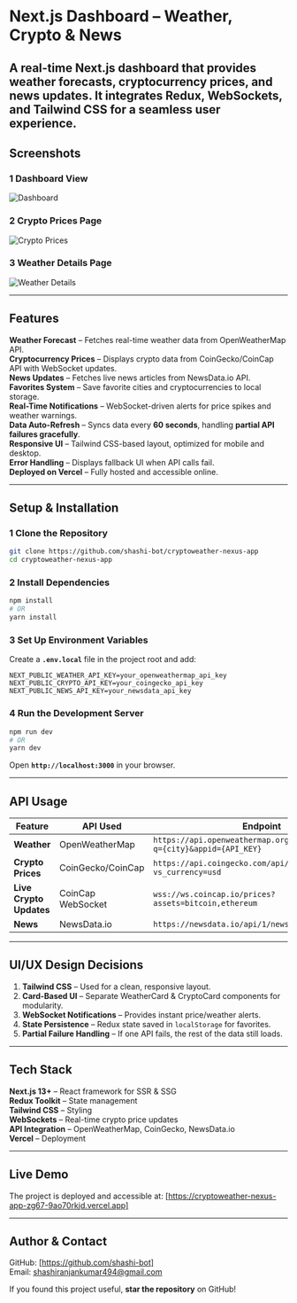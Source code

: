 # **Next.js Dashboard – Weather, Crypto & News**
A **real-time Next.js dashboard** that provides weather forecasts, cryptocurrency prices, and news updates. It integrates **Redux**, **WebSockets**, and **Tailwind CSS** for a seamless user experience.
---
## Screenshots

### 1 Dashboard View
![Dashboard](https://github.com/user-attachments/assets/327d0841-a3f4-43bb-944f-e9fd37275044)

### 2 Crypto Prices Page
![Crypto Prices](https://github.com/user-attachments/assets/4df25028-6d8f-4846-8b00-849442676844)

### 3 Weather Details Page
![Weather Details](https://github.com/user-attachments/assets/8f5bc430-8822-4c3d-b4f0-1a1addb82ad7)


---

## **Features**
 **Weather Forecast** – Fetches real-time weather data from OpenWeatherMap API.  
 **Cryptocurrency Prices** – Displays crypto data from CoinGecko/CoinCap API with WebSocket updates.  
 **News Updates** – Fetches live news articles from NewsData.io API.  
 **Favorites System** – Save favorite cities and cryptocurrencies to local storage.  
 **Real-Time Notifications** – WebSocket-driven alerts for price spikes and weather warnings.  
 **Data Auto-Refresh** – Syncs data every **60 seconds**, handling **partial API failures gracefully**.  
 **Responsive UI** – Tailwind CSS-based layout, optimized for mobile and desktop.  
 **Error Handling** – Displays fallback UI when API calls fail.  
 **Deployed on Vercel** – Fully hosted and accessible online.  

---




## **Setup & Installation**
### **1 Clone the Repository**
```bash
git clone https://github.com/shashi-bot/cryptoweather-nexus-app
cd cryptoweather-nexus-app
```

### **2 Install Dependencies**
```bash
npm install
# OR
yarn install
```

### **3 Set Up Environment Variables**
Create a **`.env.local`** file in the project root and add:
```env
NEXT_PUBLIC_WEATHER_API_KEY=your_openweathermap_api_key
NEXT_PUBLIC_CRYPTO_API_KEY=your_coingecko_api_key
NEXT_PUBLIC_NEWS_API_KEY=your_newsdata_api_key
```

### **4 Run the Development Server**
```bash
npm run dev
# OR
yarn dev
```
Open **`http://localhost:3000`** in your browser.

---

## **API Usage**
| Feature | API Used | Endpoint |
|---------|---------|----------|
| **Weather** | OpenWeatherMap | `https://api.openweathermap.org/data/2.5/weather?q={city}&appid={API_KEY}` |
| **Crypto Prices** | CoinGecko/CoinCap | `https://api.coingecko.com/api/v3/coins/markets?vs_currency=usd` |
| **Live Crypto Updates** | CoinCap WebSocket | `wss://ws.coincap.io/prices?assets=bitcoin,ethereum` |
| **News** | NewsData.io | `https://newsdata.io/api/1/news?apikey={API_KEY}` |

---
## **UI/UX Design Decisions**
1. **Tailwind CSS** – Used for a clean, responsive layout.  
2. **Card-Based UI** – Separate WeatherCard & CryptoCard components for modularity.  
3. **WebSocket Notifications** – Provides instant price/weather alerts.  
4. **State Persistence** – Redux state saved in `localStorage` for favorites.  
5. **Partial Failure Handling** – If one API fails, the rest of the data still loads.  

---

## **Tech Stack**
**Next.js 13+** – React framework for SSR & SSG  
**Redux Toolkit** – State management  
**Tailwind CSS** – Styling  
**WebSockets** – Real-time crypto price updates  
**API Integration** – OpenWeatherMap, CoinGecko, NewsData.io  
**Vercel** – Deployment  

---
## Live Demo  
The project is deployed and accessible at: [https://cryptoweather-nexus-app-zg67-9ao70rkjd.vercel.app]

---
## **Author & Contact**
GitHub: [https://github.com/shashi-bot]  
Email: shashiranjankumar494@gmail.com  

If you found this project useful, **star  the repository** on GitHub!
